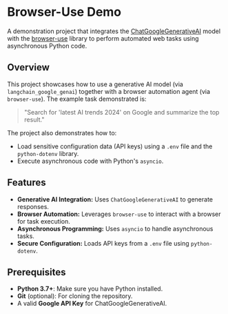 # Browser-Use Demo

A demonstration project that integrates the [ChatGoogleGenerativeAI](https://github.com/your-link) model with the [browser-use](https://docs.browser-use.com/) library to perform automated web tasks using asynchronous Python code.

## Overview

This project showcases how to use a generative AI model (via `langchain_google_genai`) together with a browser automation agent (via `browser-use`). The example task demonstrated is:

> "Search for 'latest AI trends 2024' on Google and summarize the top result."

The project also demonstrates how to:
- Load sensitive configuration data (API keys) using a `.env` file and the `python-dotenv` library.
- Execute asynchronous code with Python's `asyncio`.

## Features

- **Generative AI Integration:** Uses `ChatGoogleGenerativeAI` to generate responses.
- **Browser Automation:** Leverages `browser-use` to interact with a browser for task execution.
- **Asynchronous Programming:** Uses `asyncio` to handle asynchronous tasks.
- **Secure Configuration:** Loads API keys from a `.env` file using `python-dotenv`.

## Prerequisites

- **Python 3.7+**: Make sure you have Python installed.
- **Git** (optional): For cloning the repository.
- A valid **Google API Key** for ChatGoogleGenerativeAI.
